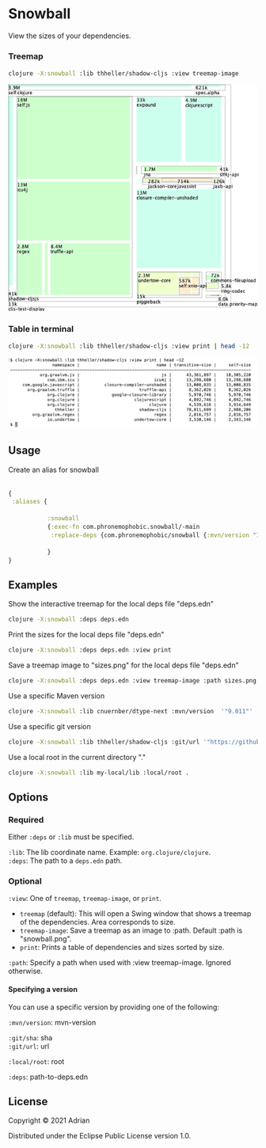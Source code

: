 # Snowball

View the sizes of your dependencies.


### Treemap

```sh
clojure -X:snowball :lib thheller/shadow-cljs :view treemap-image
```
![shadow-cljs](/snowball.png?raw=true)

### Table in terminal

```sh
clojure -X:snowball :lib thheller/shadow-cljs :view print | head -12
```

![shadow-cljs](/snowball-print.png?raw=true)


## Usage

Create an alias for snowball

```clojure

{
 :aliases {

           :snowball
           {:exec-fn com.phronemophobic.snowball/-main
            :replace-deps {com.phronemophobic/snowball {:mvn/version "1.0"}}}
           
           }
}
```

## Examples


Show the interactive treemap for the local deps file "deps.edn"

```sh
clojure -X:snowball :deps deps.edn
```

Print the sizes for the local deps file "deps.edn"

```sh
clojure -X:snowball :deps deps.edn :view print
```

Save a treemap image to "sizes.png" for the local deps file "deps.edn"

```sh
clojure -X:snowball :deps deps.edn :view treemap-image :path sizes.png
```

Use a specific Maven version

```sh
clojure -X:snowball :lib cnuernber/dtype-next :mvn/version  '"9.011"'
```

Use a specific git version

```sh
clojure -X:snowball :lib thheller/shadow-cljs :git/url '"https://github.com/thheller/shadow-cljs"' :git/sha '"46b73e161732d3a38a0c797119260775b78c8e93"'
```

Use a local root in the current directory "."

```sh
clojure -X:snowball :lib my-local/lib :local/root .
```


## Options

### Required

Either `:deps` or `:lib` must be specified.

`:lib`: The lib coordinate name. Example: `org.clojure/clojure`.  
`:deps`: The path to a `deps.edn` path.  

### Optional

`:view`: One of `treemap`, `treemap-image`, or `print`.  
* `treemap` (default): This will open a Swing window that shows a treemap of the dependencies. Area corresponds to size.  
* `treemap-image`: Save a treemap as an image to :path. Default :path is "snowball.png".  
* `print`: Prints a table of dependencies and sizes sorted by size.  


`:path`: Specify a path when used with :view treemap-image. Ignored otherwise.

#### Specifying a version

You can use a specific version by providing one of the following:

`:mvn/version`: mvn-version

`:git/sha`: sha  
`:git/url`: url
	
`:local/root`: root
	
`:deps`: path-to-deps.edn


## License

Copyright © 2021 Adrian

Distributed under the Eclipse Public License version 1.0.
